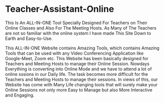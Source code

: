 # Teacher-Assistant-Online
  This Is An ALL-IN-ONE Tool Specially Designed For Teachers on Their Online Classes and Also For The Meeting Hosts. 
As Many of The Teachers are not so familiar with the online system I have made This Site Down to Earth and Easy-to-Use.

  This ALL-IN-ONE Website contains Amazing Tools, which contains Amazing Tools that can be used with any Video Conferencing Application like Google-Meet, Zoom etc. 
This Website has been basically designed for Teachers and Meeting Hosts to manage their Online Session.
  Nowdays Everything is converting into Online Mode and we have to attend a lot of online sssions in our Daily life. 
The task becomes more difficult for the Teachers and Meeting Hosts to manage their sessions. In views of this, our Website has come with Many 
Life changing tools that will surely make your Online Sessions not only more Easy to Manage but also More Interactive and Engaging.
